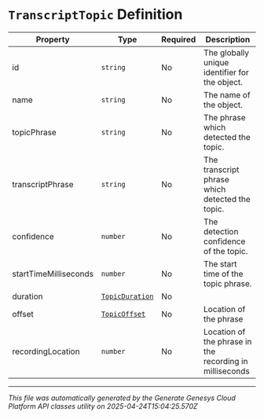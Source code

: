 # `TranscriptTopic` Definition

| Property | Type | Required | Description |
|----------|------|----------|-------------|
| id | `string` | No | The globally unique identifier for the object. |
| name | `string` | No | The name of the object. |
| topicPhrase | `string` | No | The phrase which detected the topic.  |
| transcriptPhrase | `string` | No | The transcript phrase which detected the topic. |
| confidence | `number` | No | The detection confidence of the topic. |
| startTimeMilliseconds | `number` | No | The start time of the topic phrase. |
| duration | [`TopicDuration`](topicduration-definition.md) | No |  |
| offset | [`TopicOffset`](topicoffset-definition.md) | No | Location of the phrase |
| recordingLocation | `number` | No | Location of the phrase in the recording in milliseconds |

---

*This file was automatically generated by the Generate Genesys Cloud Platform API classes utility on 2025-04-24T15:04:25.570Z*